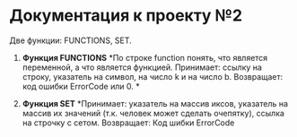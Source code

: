 Документация к проекту №2
=========================

Две функции: FUNCTIONS, SET.

1) **Функция FUNCTIONS**
*По строке function понять, что является переменной, а что является функцией.
Принимает: ссылку на строку, указатель на символ, на число k и на число b.
Возвращает: код ошибки ErrorCode или 0. *

2) **Функция SET**
*Принимает: указатель на массив иксов, указатель на массив их значений (т.к. человек может сделать очепятку), ссылка на строчку с сетом.
Возвращает: Код шибки ErrorCode
